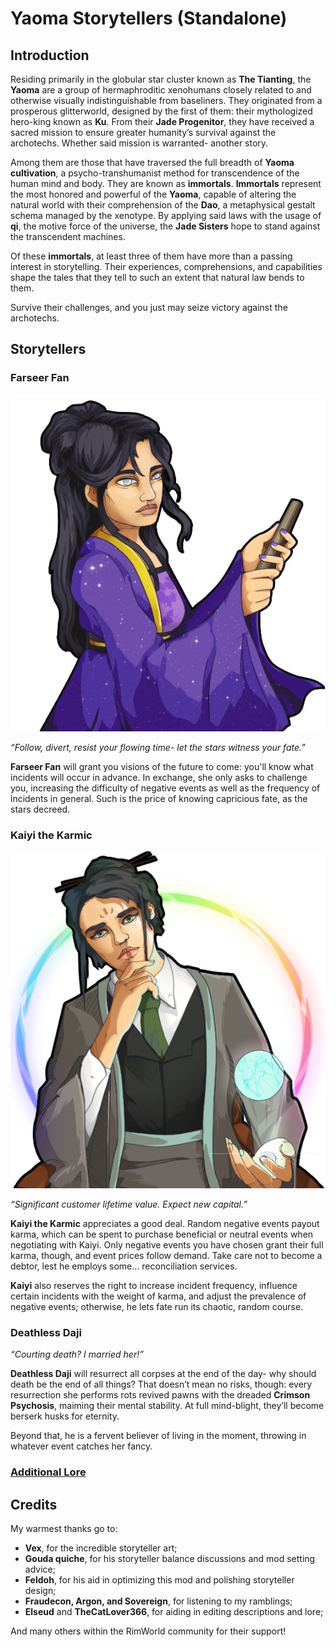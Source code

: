 # Yaoma Storytellers (Standalone)
## Introduction

Residing primarily in the globular star cluster known as **The Tianting**, the **Yaoma** are a group of hermaphroditic xenohumans closely related to and otherwise visually indistinguishable from baseliners. They originated from a prosperous glitterworld, designed by the first of them: their mythologized hero-king known as **Ku**. From their **Jade Progenitor**, they have received a sacred mission to ensure greater humanity’s survival against the archotechs. Whether said mission is warranted- another story.

Among them are those that have traversed the full breadth of **Yaoma cultivation**, a psycho-transhumanist method for transcendence of the human mind and body. They are known as **immortals**. **Immortals** represent the most honored and powerful of the **Yaoma**, capable of altering the natural world with their comprehension of the **Dao**, a metaphysical gestalt schema managed by the xenotype. By applying said laws with the usage of **qi**, the motive force of the universe, the **Jade Sisters** hope to stand against the transcendent machines.

Of these **immortals**, at least three of them have more than a passing interest in storytelling. Their experiences, comprehensions, and capabilities shape the tales that they tell to such an extent that natural law bends to them.

Survive their challenges, and you just may seize victory against the archotechs.

## Storytellers
### Farseer Fan
![Farseer Fan](Textures/UI/Storytellers/FarseerFan.png?raw=true "Farseer Fan")

*“Follow, divert, resist your flowing time- let the stars witness your fate.”*

**Farseer Fan** will grant you visions of the future to come: you'll know what incidents will occur in advance. In exchange, she only asks to challenge you, increasing the difficulty of negative events as well as the frequency of incidents in general. Such is the price of knowing capricious fate, as the stars decreed.

### Kaiyi the Karmic
![Kaiyi the Karmic](Textures/UI/Storytellers/KaiyiKarmic.png?raw=true "Kaiyi the Karmic")

*“Significant customer lifetime value. Expect new capital.”*

**Kaiyi the Karmic** appreciates a good deal. Random negative events payout karma, which can be spent to purchase beneficial or neutral events when negotiating with Kaiyi. Only negative events you have chosen grant their full karma, though, and event prices follow demand. Take care not to become a debtor, lest he employs some… reconciliation services.

**Kaiyi** also reserves the right to increase incident frequency, influence certain incidents with the weight of karma, and adjust the prevalence of negative events; otherwise, he lets fate run its chaotic, random course.

### Deathless Daji
*“Courting death? I married her!”*

**Deathless Daji** will resurrect all corpses at the end of the day- why should death be the end of all things? That doesn’t mean no risks, though: every resurrection she performs rots revived pawns with the dreaded **Crimson Psychosis**, maiming their mental stability. At full mind-blight, they’ll become berserk husks for eternity. 

Beyond that, he is a fervent believer of living in the moment, throwing in whatever event catches her fancy.

### [Additional Lore](https://docs.google.com/document/d/19WIH7BcWehoxbG7uY0EXuX1a2iqLclrPWvmkELolcEk/edit?usp=sharing)

## Credits
My warmest thanks go to:
* **Vex**, for the incredible storyteller art;
* **Gouda quiche**, for his storyteller balance discussions and mod setting advice;
* **Feldoh**, for his aid in optimizing this mod and polishing storyteller design;
* **Fraudecon, Argon, and Sovereign**, for listening to my ramblings;
* **Elseud** and **TheCatLover366**, for aiding in editing descriptions and lore;

And many others within the RimWorld community for their support!
 
